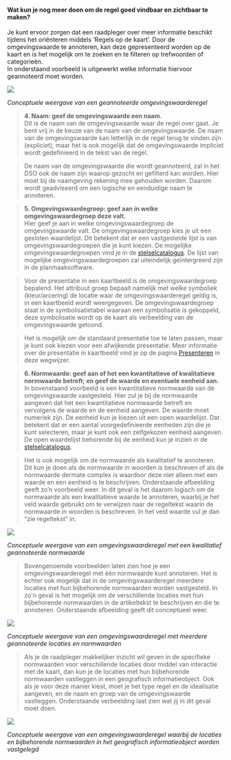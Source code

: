 ﻿#### Wat kun je nog meer doen om de regel goed vindbaar en zichtbaar te maken?

Je kunt ervoor zorgen dat een raadpleger over meer informatie beschikt tijdens
het oriënteren middels ‘Regels op de kaart’. Door de omgevingswaarde te
annoteren, kan deze gepresenteerd worden op de kaart en is het mogelijk om te
zoeken en te filteren op trefwoorden of categorieën.  
In onderstaand voorbeeld is uitgewerkt welke informatie hiervoor geannoteerd
moet worden.

![](media/Praktijkrichtlijnen_Omgevingswaarde-Middel.png)

*Conceptuele weergave van een geannoteerde omgevingswaarderegel*

>   **4. Naam: geef de omgevingswaarde een naam.**  
>   Dit is de naam van de omgevingswaarde waar de regel over gaat. Je
>   bent vrij in de keuze van de naam van de omgevingswaarde. De naam van de omgevingswaarde kan
>   letterlijk in de regel terug te vinden zijn (expliciet), maar het is ook mogelijk dat de 
>   omgevingswaarde impliciet wordt gedefinieerd in de tekst van de regel.

>   De naam van de omgevingswaarde die wordt geannoteerd, zal in het DSO ook de naam zijn waarop 
>   gezocht en gefilterd kan worden. Hier moet bij de naamgeving rekening mee gehouden worden. Daarom
>   wordt geadviseerd om een logische en eenduidige naam te annoteren.

>   **5. Omgevingswaardegroep: geef aan in welke omgevingswaardegroep deze
>   valt.**  
>   Hier geef je aan in welke omgevingswaardegroep de omgevingswaarde valt. De
>   omgevingswaardegroep kies je uit een gesloten waardelijst. Dit betekent dat
>   er een vastgestelde lijst is van omgevingswaardegroepen die je kunt kiezen.
>   De mogelijke omgevingswaardegroepen vind je in de
>   [stelselcatalogus](https://stelselcatalogus.omgevingswet.overheid.nl/waardelijstenpagina).
>   De lijst van mogelijke omgevingswaardegroepen zal uiteindelijk geïntergreerd
>   zijn in de planmaaksoftware.

>   Voor de presentatie in een kaartbeeld is de omgevingswaardegroep bepalend.
>   Het attribuut groep bepaalt namelijk met welke symboliek (kleur/arcering) de
>   locatie waar de omgevingswaarderegel geldig is, in een kaartbeeld wordt
>   weergegeven. De omgevingswaardegroep staat in de symbolisatietabel waaraan
>   een symbolisatie is gekoppeld, deze symbolisatie wordt op de kaart als
>   verbeelding van de omgevingswaarde getoond.

>   Het is mogelijk om de standaard presentatie toe te laten passen, maar je
>   kunt ook kiezen voor een afwijkende presentatie. Meer informatie over de
>   presentatie in kaartbeeld vind je op de pagina [Presenteren](/presenteren)
>   in deze wegwijzer.

>   **6. Normwaarde: geef aan of het een kwantitatieve of kwalitatieve
>   normwaarde betreft; en geef de waarde en eventuele eenheid aan.**  
>   In bovenstaand voorbeeld is een kwantitatieve normwaarde van de
>   omgevingswaarde vastgesteld. Hier zul je bij de normwaarde aangeven dat het
>   een kwantitatieve normwaarde betreft en vervolgens de waarde en de eenheid
>   aangeven. De waarde moet numeriek zijn. De eenheid kun je kiezen uit een
>   open waardelijst. Dat betekent dat er een aantal voorgedefinieerde eenheden
>   zijn die je kunt selecteren, maar je kunt ook een zelfgekozen eenheid
>   aangeven. De open waardelijst behorende bij de eenheid kun je inzien in de
>   [stelselcatalogus](https://stelselcatalogus.omgevingswet.overheid.nl/waardelijstenpagina).

>   Het is ook mogelijk om de normwaarde als kwalitatief te annoteren. Dit kun je
>   doen als de normwaarde in woorden is beschreven of als de normwaarde dermate
>   complex is waardoor deze niet alleen met een waarde en een eenheid is te
>   beschrijven. Onderstaande afbeelding geeft zo’n voorbeeld weer. In dit geval is
>   het daarom logisch om de normwaarde als een kwalitatieve waarde te annoteren,
>   waarbij je het veld waarde gebruikt om te verwijzen naar de regeltekst waarin de
>   normwaarde in woorden is beschreven. In het veld waarde vul je dan “zie
>   regeltekst” in.

![](media/Praktijkrichtlijnen_Omgevingswaarde_Normwaarde_kwalitatief.png)

*Conceptuele weergave van een omgevingswaarderegel met een kwalitatief geannoteerde normwaarde*

>   Bovengenoemde voorbeelden laten zien hoe je een omgevingswaarderegel met één normwaarde
>   kunt annoteren. Het is echter ook mogelijk dat in de omgevingswaarderegel meerdere locaties
>   met hun bijbehorende normwaarden worden vastgesteld. In zo'n geval is het mogelijk om de
>   verschillende locaties met hun bijbehorende normwaarden in de artikeltekst te beschrijven en
>   die te annoteren. Onderstaande afbeelding geeft dit conceptueel weer.

![](media/Praktijkrichtlijnen_Omgevingswaarde_Middel_Meer_kwant_waarden.png)

*Conceptuele weergave van een omgevingswaarderegel met meerdere geannoteerde locaties en normwaarden*

>   Als je de raadpleger makkelijker inzicht wil geven in de specifieke normwaarden voor verschillende locaties door
>   middel van interactie met de kaart, dan kun je de locaties met hun bijbehorende normwaarden vastleggen in een
>   geografisch informatieobject. Ook als je voor deze manier kiest, moet je het type regel en de idealisatie
>   aangeven, en de naam en groep van de omgevingswaarde vastleggen. Onderstaande verbeelding laat zien wat jij
>   in dit geval moet doen.

![](media/Praktijkrichtlijnen_Omgevingswaarde_Normwaarden_Bijlage.png)

*Conceptuele weergave van een omgevingswaarderegel waarbij de locaties en bijbehorende normwaarden in het geografisch informatieobject worden vastgelegd*